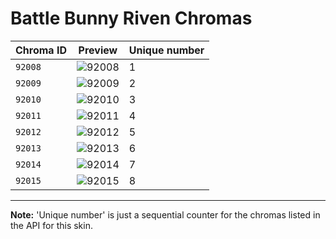 # Battle Bunny Riven Chromas

| Chroma ID | Preview | Unique number |
|---|---|---|
| `92008` | ![92008](https://raw.communitydragon.org/latest/plugins/rcp-be-lol-game-data/global/default/v1/champion-chroma-images/92/92008.png) | 1 |
| `92009` | ![92009](https://raw.communitydragon.org/latest/plugins/rcp-be-lol-game-data/global/default/v1/champion-chroma-images/92/92009.png) | 2 |
| `92010` | ![92010](https://raw.communitydragon.org/latest/plugins/rcp-be-lol-game-data/global/default/v1/champion-chroma-images/92/92010.png) | 3 |
| `92011` | ![92011](https://raw.communitydragon.org/latest/plugins/rcp-be-lol-game-data/global/default/v1/champion-chroma-images/92/92011.png) | 4 |
| `92012` | ![92012](https://raw.communitydragon.org/latest/plugins/rcp-be-lol-game-data/global/default/v1/champion-chroma-images/92/92012.png) | 5 |
| `92013` | ![92013](https://raw.communitydragon.org/latest/plugins/rcp-be-lol-game-data/global/default/v1/champion-chroma-images/92/92013.png) | 6 |
| `92014` | ![92014](https://raw.communitydragon.org/latest/plugins/rcp-be-lol-game-data/global/default/v1/champion-chroma-images/92/92014.png) | 7 |
| `92015` | ![92015](https://raw.communitydragon.org/latest/plugins/rcp-be-lol-game-data/global/default/v1/champion-chroma-images/92/92015.png) | 8 |

---

**Note:** 'Unique number' is just a sequential counter for the chromas listed in the API for this skin.